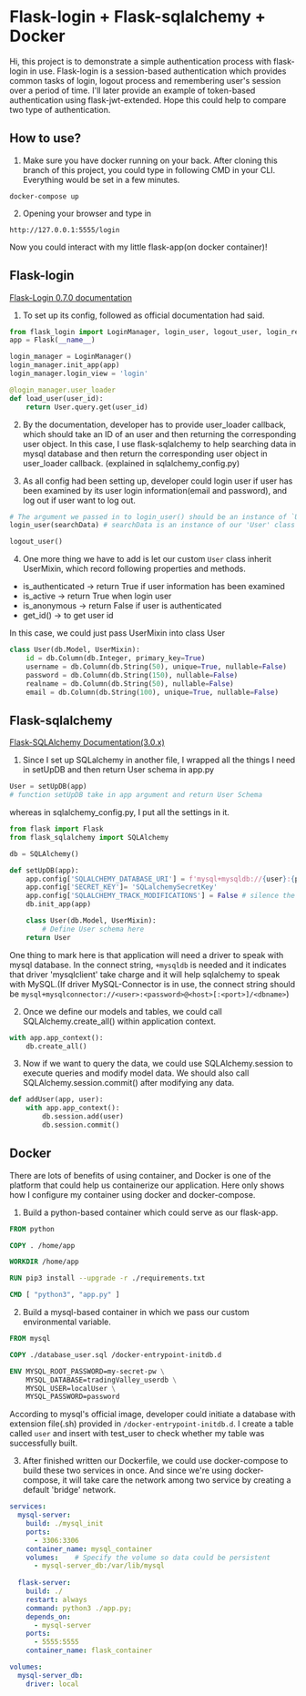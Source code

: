 # Flask-login + Flask-sqlalchemy + Docker

Hi, this project is to demonstrate a simple authentication process with flask-login in use. 
Flask-login is a session-based authentication which provides common tasks of login, logout process and remembering user's session over a period of time. I'll later provide an example of token-based authentication using flask-jwt-extended. Hope this could help to compare two type of authentication.

## How to use?

1. Make sure you have docker running on your back. After cloning this branch of this project, you could type in following CMD in your CLI. Everything would be set in a few minutes. 
```Shell
docker-compose up
```

2. Opening your browser and type in
```
http://127.0.0.1:5555/login
```
Now you could interact with my little flask-app(on docker container)!

## Flask-login
[Flask-Login 0.7.0 documentation](https://flask-login.readthedocs.io/en/latest/)
1. To set up its config, followed as official documentation had said.
```python
from flask_login import LoginManager, login_user, logout_user, login_required, current_user
app = Flask(__name__)

login_manager = LoginManager()
login_manager.init_app(app)
login_manager.login_view = 'login'

@login_manager.user_loader
def load_user(user_id):
    return User.query.get(user_id)
```
2. By the documentation, developer has to provide user_loader callback, which should take an ID of an user and then returning the corresponding user object. In this case, I use flask-sqlalchemy to help searching data in mysql database and then return the corresponding user object in user_loader callback. (explained in sqlalchemy_config.py)

3. As all config had been setting up, developer could login user if user has been examined by its user login information(email and password), and log out if user want to log out. 
```python
# The argument we passed in to login_user() should be an instance of `User` class
login_user(searchData) # searchData is an instance of our 'User' class

logout_user()
```

4. One more thing we have to add is let our custom `User` class inherit UserMixin, which record following properties and methods.
* is_authenticated -> return True if user information has been examined
* is_active -> return True when login user
* is_anonymous -> return False if user is authenticated
* get_id() -> to get user id

In this case, we could just pass UserMixin into class User
```python
class User(db.Model, UserMixin):
    id = db.Column(db.Integer, primary_key=True)
    username = db.Column(db.String(50), unique=True, nullable=False)
    password = db.Column(db.String(150), nullable=False)
    realname = db.Column(db.String(50), nullable=False)
    email = db.Column(db.String(100), unique=True, nullable=False)
```

## Flask-sqlalchemy 
[Flask-SQLAlchemy Documentation(3.0.x)](https://flask-sqlalchemy.palletsprojects.com/en/3.0.x/quickstart/#configure-the-extension)

1. Since I set up SQLalchemy in another file, I wrapped all the things I need in setUpDB and then return User schema
in app.py
```python
User = setUpDB(app)
# function setUpDB take in app argument and return User Schema
```
whereas in sqlalchemy_config.py, I put all the settings in it. 
```python
from flask import Flask
from flask_sqlalchemy import SQLAlchemy

db = SQLAlchemy()

def setUpDB(app):
    app.config['SQLALCHEMY_DATABASE_URI'] = f'mysql+mysqldb://{user}:{password}@{host}/{database}'
    app.config['SECRET_KEY']= 'SQLalchemySecretKey'
    app.config['SQLALCHEMY_TRACK_MODIFICATIONS'] = False # silence the deprecation warning
    db.init_app(app)

    class User(db.Model, UserMixin):
        # Define User schema here
    return User
```
One thing to mark here is that application will need a driver to speak with mysql database. In the connect string, `+mysqldb` is needed and it indicates that driver 'mysqlclient' take charge and it will help sqlalchemy to speak with MySQL.(If driver MySQL-Connector is in use, the connect string should be `mysql+mysqlconnector://<user>:<password>@<host>[:<port>]/<dbname>`)

2. Once we define our models and tables, we could call SQLAlchemy.create_all() within application context.
```python
with app.app_context():
    db.create_all()
```

3. Now if we want to query the data, we could use SQLAlchemy.session to execute queries and modify model data.
We should also call SQLAlchemy.session.commit() after modifying any data. 
```python
def addUser(app, user):
    with app.app_context():
        db.session.add(user)
        db.session.commit()
```

## Docker 
There are lots of benefits of using container, and Docker is one of the platform that could help us containerize our application. Here only shows how I configure my container using docker and docker-compose. 

1. Build a python-based container which could serve as our flask-app.
```Dockerfile
FROM python

COPY . /home/app

WORKDIR /home/app

RUN pip3 install --upgrade -r ./requirements.txt

CMD [ "python3", "app.py" ]
```

2. Build a mysql-based container in which we pass our custom environmental variable.
```Dockerfile
FROM mysql

COPY ./database_user.sql /docker-entrypoint-initdb.d

ENV MYSQL_ROOT_PASSWORD=my-secret-pw \
    MYSQL_DATABASE=tradingValley_userdb \
    MYSQL_USER=localUser \
    MYSQL_PASSWORD=password
```
According to mysql's official image, developer could initiate a database with extension file(.sh) provided in `/docker-entrypoint-initdb.d`. I create a table called `user` and insert with test_user to check whether my table was successfully built. 

3. After finished written our Dockerfile, we could use docker-compose to build these two services in once.
And since we're using docker-compose, it will take care the network among two service by creating a default 'bridge' network.
```yaml
services:
  mysql-server:
    build: ./mysql_init
    ports:
      - 3306:3306
    container_name: mysql_container
    volumes:    # Specify the volume so data could be persistent
      - mysql-server_db:/var/lib/mysql
  
  flask-server:
    build: ./
    restart: always
    command: python3 ./app.py;
    depends_on:
      - mysql-server
    ports:
      - 5555:5555
    container_name: flask_container

volumes:
  mysql-server_db:
    driver: local
```
